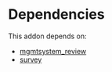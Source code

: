 # Dependencies

This addon depends on:

- [mgmtsystem_review](https://github.com/bringout/oca-technical)
- [survey](https://github.com/bringout/oca-ocb-core/tree/11a704b400b8bf0763643e267bf123858a85c9e6/odoo-bringout-oca-ocb-survey)
